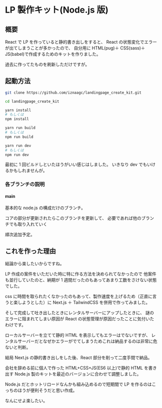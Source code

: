 # LP 製作キット(Node.js 版)

## 概要

React で LP を作っていると静的書き出しをすると、
React の状態変化でエラーが出てしまうことが多かったので、
自分用に HTML(pug)＋ CSS(sass)＋ JS(babel)で作成するためのキットを作りました。

過去に作ってたものを刷新しただけですが。

## 起動方法

```bash
git clone https://github.com/iznaagc/landingpage_create_kit.git

cd landingpage_create_kit

yarn install
# もしくは
npm install

yarn run build
# もしくは
npm run build

yarn run dev
# もしくは
npm run dev
```

最初に 1 回ビルドしといたほうがいい感じはしました。
いきなり dev でもいけるかもしれませんが。

### 各ブランチの説明

#### main

基本的な node.js の構成だけのブランチ。

コアの部分が更新されたらこのブランチを更新して、
必要であれば他のブランチでも取り入れていく

順次追加予定。

## これを作った理由

結論から楽したいからですね。

LP 作成の案件をいただいた時に特に作る方法を決められてなかったので
他案件も並行していたのと、納期が 1 週間だったのもあってあまり工数をさけない状態でした。

css に時間を取られたくなかったのもあって、製作速度を上げるため（正直に言うと楽しようとした）に Next.js ＋ TailwindCSS を併用で作ってみました。

そして完成して吐き出したときにレンタルサーバーにアップしたときに、
謎のエラーに阻まれてしまい原因が React の状態管理が原因だったことに気付いたわけです。

ローカルサーバーを立てて静的 HTML を表示してもエラーはでないですが、
レンタルサーバーだとなぜかエラーがでてしまうためこれは納品するのは非常に危ないと判断。

結局 Next.js の静的書き出しをした後、React 部分を削って二度手間で納品。

会社を辞める前に個人で作った HTML+CSS+JS(ES6 以上)で静的 HTML を書き出す
Node.js 製のキットを最近のバージョンに合わせて調整しました。

Node.js だとホットリロードなんかも組み込めるので短期間で LP を作るのはこっちのほうが便利そうだと思い作成。

なんにせよ楽したい。
